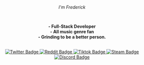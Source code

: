 <p align="center"><i>I'm Frederick</i></p>
<br>    
<p align="center"><strong>- Full-Stack Developer<br>- All music genre fan<br>- Grinding to be a better person.</strong></p>
<div id="header" align="center">
<br>
</div>
</div>
<div id="badges" align="center">
  <a href="https://www.twitter.com/unkanely">
    <img src="https://img.shields.io/badge/Twitter-blue?logo=twitter&logoColor=white" alt="Twitter Badge"/>
  </a>
  <a href="https://www.reddit.com/user/Kabukz/">
    <img src="https://img.shields.io/badge/Reddit-orange?logo=reddit&logoColor=white" alt="Reddit Badge"/>
  </a>
  <a href="https://www.tiktok.com/@notkabukz">
    <img src="https://img.shields.io/badge/Tiktok-black?logo=tiktok&logoColor=white" alt="Tiktok Badge"/>
  </a>
  <a href="https://steamcommunity.com/id/thisisvane">
    <img src="https://img.shields.io/badge/Steam-blue?logo=steam&logoColor=white" alt="Steam Badge"/>
  </a>
  <a href="https://discordapp.com/users/824624341408022568">
    <img src="https://img.shields.io/badge/Discord-blue?logo=discord&logoColor=white" alt="Discord Badge"/>
  </a>
</div>

<!---
KabukzDev/KabukzDev is a ✨ special ✨ repository because its `README.md` (this file) appears on your GitHub profile.
You can click the Preview link to take a look at your changes.
--->
